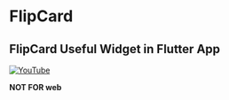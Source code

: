 # FlipCard
## FlipCard Useful Widget in Flutter App


[![YouTube](https://img.youtube.com/vi/Dw7bz2gKvy0/0.jpg)](https://youtu.be/Dw7bz2gKvy0 "FlipCard Useful Widget in Flutter App")

**NOT FOR web**
